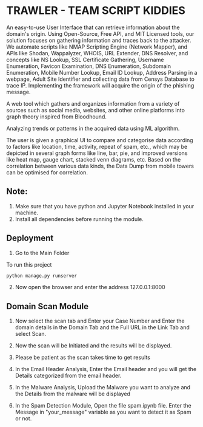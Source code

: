 # TRAWLER - TEAM SCRIPT KIDDIES

An easy-to-use User Interface that can retrieve information about the domain's origin. Using Open-Source, Free API, and MIT Licensed tools, our solution focuses on gathering information and traces back to the attacker. We automate scripts like NMAP Scripting Engine (Network Mapper), and APIs like Shodan, Wappalyzer, WHOIS, URL Extender, DNS Resolver, and concepts like NS Lookup, SSL Certificate Gathering, Username Enumeration, Favicon Examination, DNS Enumeration, Subdomain Enumeration, Mobile Number Lookup, Email ID Lookup, Address Parsing in a webpage, Adult Site Identifier and collecting data from Censys Database to trace IP. Implementing the framework will acquire the origin of the phishing message.

A web tool which gathers and organizes information from a variety of sources such as social media, websites, and other online platforms into graph theory inspired from Bloodhound.

Analyzing trends or patterns in the acquired data using ML algorithm.

The user is given a graphical UI to compare and categorise data according to factors like location, time, activity, repeat of spam, etc., which may be depicted in several graph forms like line, bar, pie, and improved versions like heat map, gauge chart, stacked venn diagrams, etc.
Based on the correlation between various data kinds, the Data Dump from mobile towers can be optimised for correlation.


## Note:

1. Make sure that you have python and Jupyter Notebook installed in your machine.
2. Install all dependencies before running the module.

## Deployment

1. Go to the Main Folder

To run this project

```python
python manage.py runserver
```

2. Now open the browser and enter the address 127.0.0.1:8000

## Domain Scan Module

1. Now select the scan tab and Enter your Case Number and Enter the domain details in the Domain Tab and the Full URL in the Link Tab and select Scan.

2. Now the scan will be Initiated and the results will be displayed.

3. Please be patient as the scan takes time to get results

4. In the Email Header Analysis, Enter the Email header and you will get the Details categorized from the email header.

5. In the Malware Analysis, Upload the Malware you want to analyze and the Details from the malware will be displayed

6. In the Spam Detection Module, Open the file spam.ipynb file. Enter the Message in "your_message" variable as you want to detect it as Spam or not.

